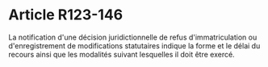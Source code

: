 # Article R123-146

La notification d'une décision juridictionnelle de refus d'immatriculation ou d'enregistrement de modifications statutaires indique la forme et le délai du recours ainsi que les modalités suivant lesquelles il doit être exercé.
